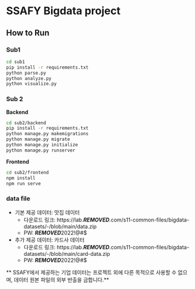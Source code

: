 # SSAFY Bigdata project

## How to Run

### Sub1

```sh
cd sub1
pip install -r requirements.txt
python parse.py
python analyze.py
python visualize.py
```

### Sub 2

**Backend**

```sh
cd sub2/backend
pip install -r requirements.txt
python manage.py makemigrations
python manage.py migrate
python manage.py initialize
python manage.py runserver
```

**Frontend**

```sh
cd sub2/frontend
npm install
npm run serve
```

### data file
  * 기본 제공 데이터: 맛집 데이터
    - 다운로드 링크: https://lab.***REMOVED***.com/s11-common-files/bigdata-datasets/-/blob/main/data.zip
    - PW: ***REMOVED***2022!@#$
  * 추가 제공 데이터: 카드사 데이터
    - 다운로드 링크: https://lab.***REMOVED***.com/s11-common-files/bigdata-datasets/-/blob/main/card-data.zip
    - PW: ***REMOVED***2022!@#$

** SSAFY에서 제공하는 기업 데이터는 프로젝트 외에 다른 목적으로 사용할 수 없으며, 데이터 원본 파일의 외부 반출을 금합니다.**

